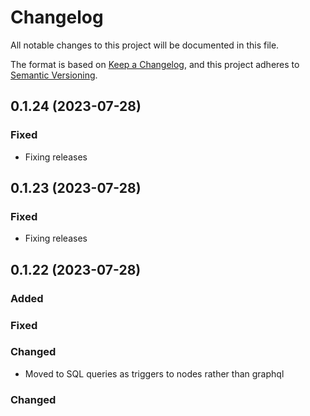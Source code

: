 # Changelog

All notable changes to this project will be documented in this file.

The format is based on [Keep a Changelog](https://keepachangelog.com/en/1.0.0/),
and this project adheres to [Semantic Versioning](https://semver.org/spec/v2.0.0.html).

## 0.1.24 (2023-07-28)

### Fixed

- Fixing releases

## 0.1.23 (2023-07-28)

### Fixed

- Fixing releases

## 0.1.22 (2023-07-28)

### Added


### Fixed

### Changed

- Moved to SQL queries as triggers to nodes rather than graphql

### Changed


